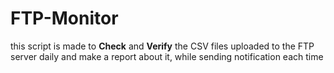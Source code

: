 # FTP-Monitor
this script is made to **Check** and **Verify** the CSV files uploaded to the FTP server daily and make a report about it, while sending notification each time
